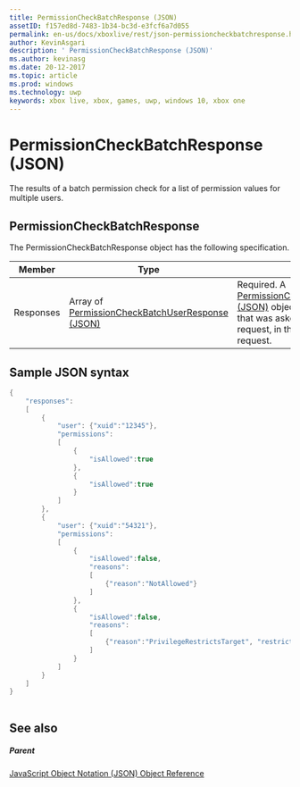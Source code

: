 ```yaml
---
title: PermissionCheckBatchResponse (JSON)
assetID: f157ed8d-7483-1b34-bc3d-e3fcf6a7d055
permalink: en-us/docs/xboxlive/rest/json-permissioncheckbatchresponse.html
author: KevinAsgari
description: ' PermissionCheckBatchResponse (JSON)'
ms.author: kevinasg
ms.date: 20-12-2017
ms.topic: article
ms.prod: windows
ms.technology: uwp
keywords: xbox live, xbox, games, uwp, windows 10, xbox one
---
```



# PermissionCheckBatchResponse (JSON)
The results of a batch permission check for a list of permission values for multiple users. 
<a id="ID4EN"></a>

 
## PermissionCheckBatchResponse
 
The PermissionCheckBatchResponse object has the following specification.
 
| Member| Type| Description| 
| --- | --- | --- | 
| Responses| Array of [PermissionCheckBatchUserResponse (JSON)](json-permissioncheckbatchuserresponse.md)| Required. A [PermissionCheckBatchUserResponse (JSON)](json-permissioncheckbatchuserresponse.md) object for each permission that was asked for in the original request, in the same order as in that request.| 
  
<a id="ID4EQB"></a>

 
## Sample JSON syntax
 

```cpp
{
    "responses":
    [
        {
            "user": {"xuid":"12345"},
            "permissions":
            [
                {
                    "isAllowed":true
                },
                {
                    "isAllowed":true
                }
            ]
        },
        {
            "user": {"xuid":"54321"},
            "permissions":
            [
                {
                    "isAllowed":false,
                    "reasons":
                    [
                        {"reason":"NotAllowed"}
                    ]
                },
                {
                    "isAllowed":false,
                    "reasons":
                    [
                        {"reason":"PrivilegeRestrictsTarget", "restrictedSetting":"AllowProfileViewing"}
                    ]
                }
            ]
        }
    ]
}
    
```

  
<a id="ID4EZB"></a>

 
## See also
 
<a id="ID4E2B"></a>

 
##### Parent 

[JavaScript Object Notation (JSON) Object Reference](atoc-xboxlivews-reference-json.md)

   